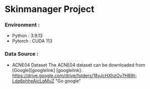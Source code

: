 # Skinmanager Project

### Environment : 
- Python : 3.9.13
- Pytorch : CUDA 113

### Data Source :
- ACNE04 Dataset
The ACNE04 dataset can be downloaded from [Google][googlelink]
[googlelink]: https://drive.google.com/drive/folders/18yJcHXhzOv7H89t-Lda6phheAicLqMuZ "Go google"
